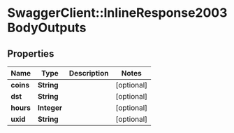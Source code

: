 # SwaggerClient::InlineResponse2003BodyOutputs

## Properties
Name | Type | Description | Notes
------------ | ------------- | ------------- | -------------
**coins** | **String** |  | [optional] 
**dst** | **String** |  | [optional] 
**hours** | **Integer** |  | [optional] 
**uxid** | **String** |  | [optional] 


